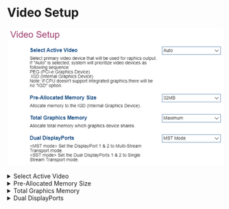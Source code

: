# Video Setup #

![](./img/thinkcenter_video_setup.png)

<details><summary>Select Active Video</summary>

The primary video device for graphics output.

Options:

1.  **Auto** - automatic selection of graphics output by the system. Default.
1.  IGD - Select Integrated Graphics Device.
1.  PEG - Select PCIe Graphic.

> **Notes**
> - If `Auto` is selected, the system will select a graphics output, **prioritizing PEG**.
> - The `IGD` option will not appear if not supported by the CPU.

<!-- TODO: add WMI -->
</details>

<details><summary>Pre-Allocated Memory Size</summary>

Allocate memory to the IGD (Internal Graphics Device).

Options:

1.  **32MB** - Default.
1.  64MB
1.  96MB
1.  128MB
1.  160MB

<!-- TODO: add WMI -->
</details>

<details><summary>Total Graphics Memory</summary>

Total memory shared by all graphics devices.

Options:

1.  **Maximum** - enables maximum memory allocation. Default.
2.  128MB.
3.  256MB.
</details>

<details><summary>Dual DisplayPorts</summary>

Dual display ports 1 and 2.

Enable support for MST (multi-stream transport), allowing daisy-chaining of graphics output devices.

Options:

1.  **MST** - Default.
2.  SST (single-stream transport).

<!-- TODO: add WMI -->
</details>

